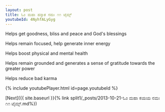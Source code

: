 ```yaml
---
layout: post
title: ಓಂ ಮಹಾ ಹಸ್ತಾತ ನಮಃ ೧೧ ಟೈಮ್ಸ್
youtubeId: 4NyhfALyGyg
---
```

 
 
Helps get goodness, bliss and peace and God's blessings
 
Helps remain focused, help generate inner energy 
 
Helps boost physical and mental health 
 
Helps remain grounded and generates a sense of gratitude towards the greater power 
 
Helps reduce bad karma
 
 
 
 


{% include youtubePlayer.html id=page.youtubeId %}
 
[Next]({{ site.baseurl }}{% link  split1/_posts/2013-10-21-ಓಂ ಮಹಾ ಕಯಯ ನಮಃ ೧೧ ಟೈಮ್ಸ್.md%})
 
